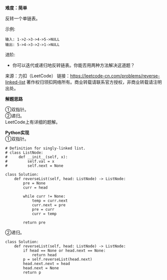 **难度：简单**  

反转一个单链表。

示例:
```
输入: 1->2->3->4->5->NULL
输出: 5->4->3->2->1->NULL
```
进阶:

- 你可以迭代或递归地反转链表。你能否用两种方法解决这道题？

来源：力扣（LeetCode）
链接：https://leetcode-cn.com/problems/reverse-linked-list
著作权归领扣网络所有。商业转载请联系官方授权，非商业转载请注明出处。   

**解题思路**  

①双指针。   
②递归。   
LeetCode上有详细的题解。       

**Python实现**   
①双指针。
```
# Definition for singly-linked list.
# class ListNode:
#     def __init__(self, x):
#         self.val = x
#         self.next = None

class Solution:
    def reverseList(self, head: ListNode) -> ListNode:
        pre = None
        curr = head

        while curr != None:
            temp = curr.next
            curr.next = pre
            pre = curr
            curr = temp

        return pre
```
②递归。
```
class Solution:
    def reverseList(self, head: ListNode) -> ListNode:
        if head == None or head.next == None:
            return head
        p = self.reverseList(head.next)
        head.next.next = head
        head.next = None
        return p
```